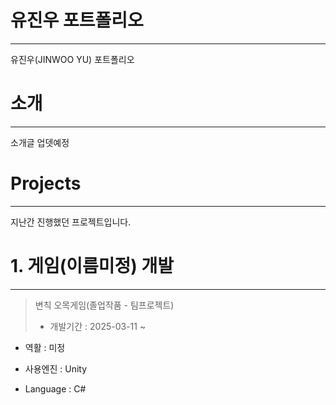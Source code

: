 # 유진우 포트폴리오
---
유진우(JINWOO YU) 포트폴리오
# 소개
---
소개글 업뎃예정

# Projects
---
지난간 진행했던 프로젝트입니다.

# 1. 게임(이름미정) 개발
---
> 변칙 오목게임(졸업작품 - 팀프로젝트)
> + 개발기간 : 2025-03-11 ~


+ 역활 : 미정


+ 사용엔진 : Unity


+ Language : C#
